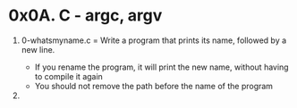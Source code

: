 # 0x0A. C - argc, argv

1. 0-whatsmyname.c = Write a program that prints its name, followed by a new line.

	* If you rename the program, it will print the new name, without having to compile it again
	* You should not remove the path before the name of the program
2. 
